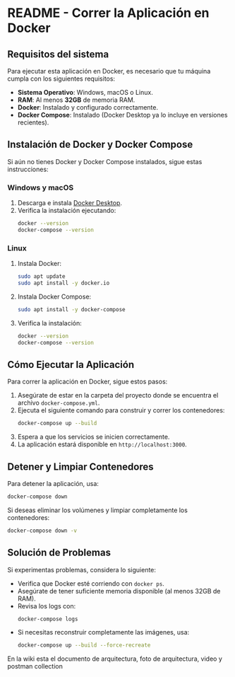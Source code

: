 # README - Correr la Aplicación en Docker

## Requisitos del sistema
Para ejecutar esta aplicación en Docker, es necesario que tu máquina cumpla con los siguientes requisitos:

- **Sistema Operativo**: Windows, macOS o Linux.
- **RAM**: Al menos **32GB** de memoria RAM.
- **Docker**: Instalado y configurado correctamente.
- **Docker Compose**: Instalado (Docker Desktop ya lo incluye en versiones recientes).

## Instalación de Docker y Docker Compose
Si aún no tienes Docker y Docker Compose instalados, sigue estas instrucciones:

### Windows y macOS
1. Descarga e instala [Docker Desktop](https://www.docker.com/products/docker-desktop/).
2. Verifica la instalación ejecutando:
   ```sh
   docker --version
   docker-compose --version
   ```

### Linux
1. Instala Docker:
   ```sh
   sudo apt update
   sudo apt install -y docker.io
   ```
2. Instala Docker Compose:
   ```sh
   sudo apt install -y docker-compose
   ```
3. Verifica la instalación:
   ```sh
   docker --version
   docker-compose --version
   ```
   
## Cómo Ejecutar la Aplicación
Para correr la aplicación en Docker, sigue estos pasos:

1. Asegúrate de estar en la carpeta del proyecto donde se encuentra el archivo `docker-compose.yml`.
2. Ejecuta el siguiente comando para construir y correr los contenedores:
   ```sh
   docker-compose up --build
   ```
3. Espera a que los servicios se inicien correctamente.
4. La aplicación estará disponible en `http://localhost:3000`.

## Detener y Limpiar Contenedores
Para detener la aplicación, usa:
```sh
docker-compose down
```
Si deseas eliminar los volúmenes y limpiar completamente los contenedores:
```sh
docker-compose down -v
```

## Solución de Problemas
Si experimentas problemas, considera lo siguiente:
- Verifica que Docker esté corriendo con `docker ps`.
- Asegúrate de tener suficiente memoria disponible (al menos 32GB de RAM).
- Revisa los logs con:
  ```sh
  docker-compose logs
  ```
- Si necesitas reconstruir completamente las imágenes, usa:
  ```sh
  docker-compose up --build --force-recreate
  ```
En la wiki esta el documento de arquitectura, foto de arquitectura, video y postman collection
